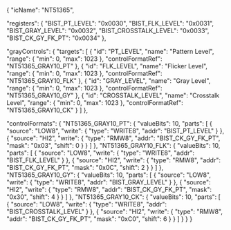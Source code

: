 {
  "icName": "NT51365",

  "registers": {
    "BIST_PT_LEVEL":        "0x0030",
    "BIST_FLK_LEVEL":       "0x0031",
    "BIST_GRAY_LEVEL":      "0x0032",
    "BIST_CROSSTALK_LEVEL": "0x0033",
    "BIST_CK_GY_FK_PT":     "0x0034"
  },

  "grayControls": {
    "targets": [
      { "id": "PT_LEVEL",        "name": "Pattern Level",    "range": { "min": 0, "max": 1023 }, "controlFormatRef": "NT51365_GRAY10_PT" },
      { "id": "FLK_LEVEL",       "name": "Flicker Level",    "range": { "min": 0, "max": 1023 }, "controlFormatRef": "NT51365_GRAY10_FLK" },
      { "id": "GRAY_LEVEL",      "name": "Gray Level",       "range": { "min": 0, "max": 1023 }, "controlFormatRef": "NT51365_GRAY10_GY"  },
      { "id": "CROSSTALK_LEVEL", "name": "Crosstalk Level",  "range": { "min": 0, "max": 1023 }, "controlFormatRef": "NT51365_GRAY10_CK"  }
    ]
  },

  "controlFormats": {
    "NT51365_GRAY10_PT": {
      "valueBits": 10,
      "parts": [
        { "source": "LOW8", "write": { "type": "WRITE8", "addr": "BIST_PT_LEVEL" } },
        { "source": "HI2",  "write": { "type": "RMW8",   "addr": "BIST_CK_GY_FK_PT", "mask": "0x03", "shift": 0 } }
      ]
    },
    "NT51365_GRAY10_FLK": {
      "valueBits": 10,
      "parts": [
        { "source": "LOW8", "write": { "type": "WRITE8", "addr": "BIST_FLK_LEVEL" } },
        { "source": "HI2",  "write": { "type": "RMW8",   "addr": "BIST_CK_GY_FK_PT", "mask": "0x0C", "shift": 2 } }
      ]
    },
    "NT51365_GRAY10_GY": {
      "valueBits": 10,
      "parts": [
        { "source": "LOW8", "write": { "type": "WRITE8", "addr": "BIST_GRAY_LEVEL" } },
        { "source": "HI2",  "write": { "type": "RMW8",   "addr": "BIST_CK_GY_FK_PT", "mask": "0x30", "shift": 4 } }
      ]
    },
    "NT51365_GRAY10_CK": {
      "valueBits": 10,
      "parts": [
        { "source": "LOW8", "write": { "type": "WRITE8", "addr": "BIST_CROSSTALK_LEVEL" } },
        { "source": "HI2",  "write": { "type": "RMW8",   "addr": "BIST_CK_GY_FK_PT", "mask": "0xC0", "shift": 6 } }
      ]
    }
  }
}
